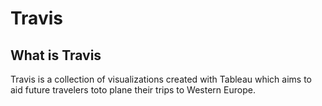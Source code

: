 # Travis
## What is Travis
Travis is a collection of visualizations created with Tableau which aims to aid future travelers toto plane their trips to Western Europe.

